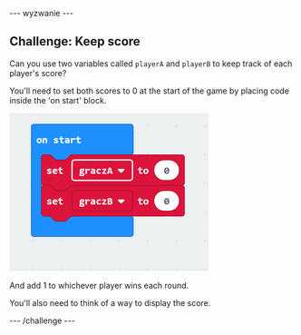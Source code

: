 \--- wyzwanie \---

## Challenge: Keep score

Can you use two variables called `playerA` and `playerB` to keep track of each player's score?

You'll need to set both scores to 0 at the start of the game by placing code inside the 'on start' block.

![zrzut ekranu](images/reaction-on-start.png)

And add 1 to whichever player wins each round.

You'll also need to think of a way to display the score.

\--- /challenge \---